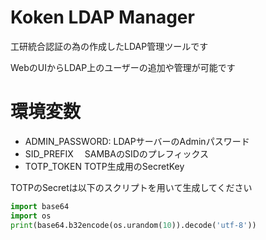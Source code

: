 # Koken LDAP Manager

工研統合認証の為の作成したLDAP管理ツールです

WebのUIからLDAP上のユーザーの追加や管理が可能です

# 環境変数

- ADMIN_PASSWORD:
  LDAPサーバーのAdminパスワード
- SID_PREFIX
　SAMBAのSIDのプレフィックス
- TOTP_TOKEN
  TOTP生成用のSecretKey

TOTPのSecretは以下のスクリプトを用いて生成してください

```python
import base64
import os
print(base64.b32encode(os.urandom(10)).decode('utf-8'))
```